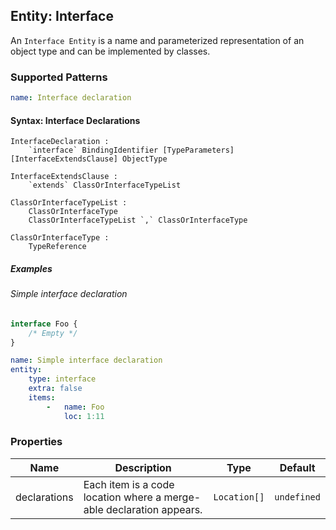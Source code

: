 ## Entity: Interface

An `Interface Entity` is a name and parameterized representation of an object type and can be implemented by classes.

### Supported Patterns

```yaml
name: Interface declaration
```

#### Syntax: Interface Declarations

```text
InterfaceDeclaration :
    `interface` BindingIdentifier [TypeParameters] [InterfaceExtendsClause] ObjectType

InterfaceExtendsClause :
    `extends` ClassOrInterfaceTypeList

ClassOrInterfaceTypeList :
    ClassOrInterfaceType
    ClassOrInterfaceTypeList `,` ClassOrInterfaceType

ClassOrInterfaceType :
    TypeReference
```

##### Examples

###### Simple interface declaration

```ts
interface Foo {
    /* Empty */
}
```

```yaml
name: Simple interface declaration
entity:
    type: interface
    extra: false
    items:
        -   name: Foo
            loc: 1:11
```

<!-- #### Semantic: Declaration Merging

`interface` is **open-ended**, which means interfaces with the same qualified name under the same scope will be merged
into a single one interface.

**Restrictions:**

1. When a generic interface has multiple declarations, all declarations must have identical type parameter lists, i.e.
   identical type parameter names with identical constraints in identical order;

2. In an interface with multiple declarations, the `extends` clauses are merged into a single set of base types.

**Rules: Property Order After Merging**

* In basic: members declared in the last interface declaration will appear first in the declaration order of the merged
  type.

##### Examples

###### Simple declaration Merging

```ts
interface Box {
    height: number;
    width: number;
}

interface Box {
    scale: number;
}

// Usage
let box: Box = {height: 5, width: 6, scale: 10};
```

```yaml
name: Simple interface declaration merging
entity:
    type: property
    extra: false
    items:
        -   name: Box
            loc: 1:11
            type: interface
            declarations:
                - 6:11
        -   name: height
            qualified: Box.height
            loc: 2:5
        -   name: width
            qualified: Box.width
            loc: 3:5
        -   name: scale
            qualified: Box.scale
            loc: 7:5
```

<!--TODO: Restriction-violated cases-->
<!--
#### Semantic: Merging With The Class Type 

As mentioned in [here](./class.md#semantic-typescript-class-types), a class declaration creates its own type, it is also
possible to create an interface with the same identifier as the class in advance, in which case declarations will be
merged.

##### Examples

###### Class and interface merging

```ts
interface Foo {
    prop0: number,
}

class Foo {
    prop1: string = '';
}

type ReferenceProp0 = Foo['prop0'];
type ReferenceProp1 = Foo['prop1'];
```

```yaml
name: Class and interface merging
entity:
    items:
        -   name: Foo
            loc: 1:11
            type: interface
            declarations:
                - 5:7
        -   name: Foo
            loc: 5:7
            type: class
        -   name: prop0
            qualified: Foo.prop0
            loc: 2:5
            type: property
        -   name: prop1
            qualified: Foo.prop1
            loc: 6:5
            type: field
relation:
    type: use
    items:
        -   from: file:'file0'
            to: property:'Foo.prop0'
            loc: file0:9:23
        -   from: file:'file0'
            to: field:'Foo.prop1'
            loc: file0:10:23
```
-->
### Properties

| Name         | Description                                                          |     Type     |   Default   |
|--------------|----------------------------------------------------------------------|:------------:|:-----------:|
| declarations | Each item is a code location where a merge-able declaration appears. | `Location[]` | `undefined` |
